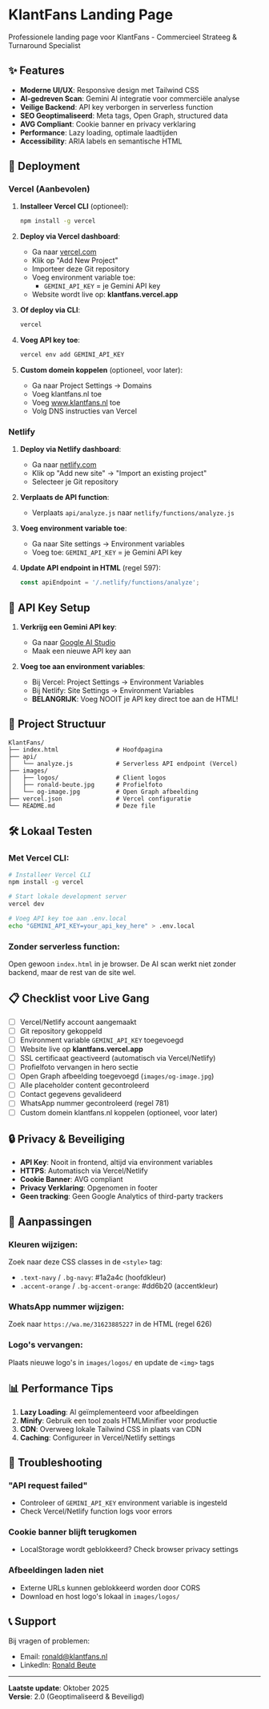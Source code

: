 # KlantFans Landing Page

Professionele landing page voor KlantFans - Commercieel Strateeg & Turnaround Specialist

## ✨ Features

- **Moderne UI/UX**: Responsive design met Tailwind CSS
- **AI-gedreven Scan**: Gemini AI integratie voor commerciële analyse
- **Veilige Backend**: API key verborgen in serverless function
- **SEO Geoptimaliseerd**: Meta tags, Open Graph, structured data
- **AVG Compliant**: Cookie banner en privacy verklaring
- **Performance**: Lazy loading, optimale laadtijden
- **Accessibility**: ARIA labels en semantische HTML

## 🚀 Deployment

### Vercel (Aanbevolen)

1. **Installeer Vercel CLI** (optioneel):
   ```bash
   npm install -g vercel
   ```

2. **Deploy via Vercel dashboard**:
   - Ga naar [vercel.com](https://vercel.com)
   - Klik op "Add New Project"
   - Importeer deze Git repository
   - Voeg environment variable toe:
     - `GEMINI_API_KEY` = je Gemini API key
   - Website wordt live op: **klantfans.vercel.app**

3. **Of deploy via CLI**:
   ```bash
   vercel
   ```

4. **Voeg API key toe**:
   ```bash
   vercel env add GEMINI_API_KEY
   ```

5. **Custom domein koppelen** (optioneel, voor later):
   - Ga naar Project Settings → Domains
   - Voeg klantfans.nl toe
   - Voeg www.klantfans.nl toe
   - Volg DNS instructies van Vercel

### Netlify

1. **Deploy via Netlify dashboard**:
   - Ga naar [netlify.com](https://netlify.com)
   - Klik op "Add new site" → "Import an existing project"
   - Selecteer je Git repository
   
2. **Verplaats de API function**:
   - Verplaats `api/analyze.js` naar `netlify/functions/analyze.js`
   
3. **Voeg environment variable toe**:
   - Ga naar Site settings → Environment variables
   - Voeg toe: `GEMINI_API_KEY` = je Gemini API key

4. **Update API endpoint in HTML** (regel 597):
   ```javascript
   const apiEndpoint = '/.netlify/functions/analyze';
   ```

## 🔑 API Key Setup

1. **Verkrijg een Gemini API key**:
   - Ga naar [Google AI Studio](https://aistudio.google.com/app/apikey)
   - Maak een nieuwe API key aan
   
2. **Voeg toe aan environment variables**:
   - Bij Vercel: Project Settings → Environment Variables
   - Bij Netlify: Site Settings → Environment Variables
   - **BELANGRIJK**: Voeg NOOIT je API key direct toe aan de HTML!

## 📁 Project Structuur

```
KlantFans/
├── index.html                # Hoofdpagina
├── api/
│   └── analyze.js            # Serverless API endpoint (Vercel)
├── images/
│   ├── logos/                # Client logos
│   ├── ronald-beute.jpg      # Profielfoto
│   └── og-image.jpg          # Open Graph afbeelding
├── vercel.json               # Vercel configuratie
└── README.md                 # Deze file
```

## 🛠️ Lokaal Testen

### Met Vercel CLI:
```bash
# Installeer Vercel CLI
npm install -g vercel

# Start lokale development server
vercel dev

# Voeg API key toe aan .env.local
echo "GEMINI_API_KEY=your_api_key_here" > .env.local
```

### Zonder serverless function:
Open gewoon `index.html` in je browser. De AI scan werkt niet zonder backend, maar de rest van de site wel.

## 📋 Checklist voor Live Gang

- [ ] Vercel/Netlify account aangemaakt
- [ ] Git repository gekoppeld
- [ ] Environment variable `GEMINI_API_KEY` toegevoegd
- [ ] Website live op **klantfans.vercel.app**
- [ ] SSL certificaat geactiveerd (automatisch via Vercel/Netlify)
- [ ] Profielfoto vervangen in hero sectie
- [ ] Open Graph afbeelding toegevoegd (`images/og-image.jpg`)
- [ ] Alle placeholder content gecontroleerd
- [ ] Contact gegevens gevalideerd
- [ ] WhatsApp nummer gecontroleerd (regel 781)
- [ ] Custom domein klantfans.nl koppelen (optioneel, voor later)

## 🔒 Privacy & Beveiliging

- **API Key**: Nooit in frontend, altijd via environment variables
- **HTTPS**: Automatisch via Vercel/Netlify
- **Cookie Banner**: AVG compliant
- **Privacy Verklaring**: Opgenomen in footer
- **Geen tracking**: Geen Google Analytics of third-party trackers

## 🎨 Aanpassingen

### Kleuren wijzigen:
Zoek naar deze CSS classes in de `<style>` tag:
- `.text-navy` / `.bg-navy`: #1a2a4c (hoofdkleur)
- `.accent-orange` / `.bg-accent-orange`: #dd6b20 (accentkleur)

### WhatsApp nummer wijzigen:
Zoek naar `https://wa.me/31623885227` in de HTML (regel 626)

### Logo's vervangen:
Plaats nieuwe logo's in `images/logos/` en update de `<img>` tags

## 📊 Performance Tips

1. **Lazy Loading**: Al geïmplementeerd voor afbeeldingen
2. **Minify**: Gebruik een tool zoals HTMLMinifier voor productie
3. **CDN**: Overweeg lokale Tailwind CSS in plaats van CDN
4. **Caching**: Configureer in Vercel/Netlify settings

## 🐛 Troubleshooting

### "API request failed"
- Controleer of `GEMINI_API_KEY` environment variable is ingesteld
- Check Vercel/Netlify function logs voor errors

### Cookie banner blijft terugkomen
- LocalStorage wordt geblokkeerd? Check browser privacy settings

### Afbeeldingen laden niet
- Externe URLs kunnen geblokkeerd worden door CORS
- Download en host logo's lokaal in `images/logos/`

## 📞 Support

Bij vragen of problemen:
- Email: ronald@klantfans.nl
- LinkedIn: [Ronald Beute](https://www.linkedin.com/in/ronald-beute/)

---

**Laatste update**: Oktober 2025  
**Versie**: 2.0 (Geoptimaliseerd & Beveiligd)

